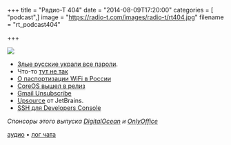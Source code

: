 +++
title = "Радио-Т 404"
date = "2014-08-09T17:20:00"
categories = [ "podcast",]
image = "https://radio-t.com/images/radio-t/rt404.jpg"
filename = "rt_podcast404"

+++

![](https://radio-t.com/images/radio-t/rt404.jpg)

* [Злые русские украли все пароли](http://mashable.com/2014/08/05/russian-hacker-passwords/).
* Что-то [тут не так](http://www.theverge.com/2014/8/6/5973729/the-problem-with-the-new-york-times-biggest-hack-ever)
* [О паспортизации WiFi в России](http://echo.msk.ru/blog/nossik/1376090-echo/)
* [CoreOS вышел в релиз](http://www.infoq.com/news/2014/08/coreos-first-stable-release)
* [Gmail Unsubscribe](http://www.adweek.com/news/technology/gmails-unsubscribe-button-could-be-huge-blow-email-marketers-159354)
* [Upsource](http://www.jetbrains.com/upsource/) от JetBrains.
* [SSH для Developers Console](http://googlecloudplatform.blogspot.com/2014/08/introducing-ssh-from-developers-console.html)


_Спонсоры этого выпуска [DigitalOcean](https://www.digitalocean.com) и [OnlyOffice](http://www.onlyoffice.com)_

[аудио](https://cdn.radio-t.com/rt_podcast404.mp3) • [лог чата](http://chat.radio-t.com/logs/radio-t-404.html)
<audio src="https://cdn.radio-t.com/rt_podcast404.mp3" preload="none"></audio>
